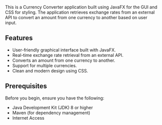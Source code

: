 This is a Currency Converter application built using JavaFX for the GUI and CSS for styling. The application retrieves exchange rates from an external API to convert an amount from one currency to another based on user input.

## Features

- User-friendly graphical interface built with JavaFX.
- Real-time exchange rate retrieval from an external API.
- Converts an amount from one currency to another.
- Support for multiple currencies.
- Clean and modern design using CSS.

## Prerequisites

Before you begin, ensure you have the following:

- Java Development Kit (JDK) 8 or higher
- Maven (for dependency management)
- Internet Access
